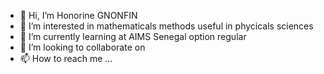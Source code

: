 - 👋 Hi, I’m Honorine GNONFIN
- 👀 I’m interested in mathematicals methods useful in phycicals sciences
- 🌱 I’m currently learning at AIMS Senegal option regular
- 💞️ I’m looking to collaborate on 
- 📫 How to reach me ...

<!---
Sename1/Sename1 is a ✨ special ✨ repository because its `README.md` (this file) appears on your GitHub profile.
You can click the Preview link to take a look at your changes.
--->
